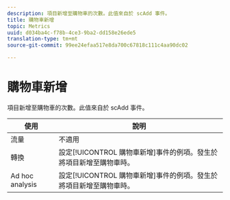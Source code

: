 ```yaml
---
description: 項目新增至購物車的次數。此值來自於 scAdd 事件。
title: 購物車新增
topic: Metrics
uuid: d034ba4c-f78b-4ce3-9ba2-dd158e26ede5
translation-type: tm+mt
source-git-commit: 99ee24efaa517e8da700c67818c111c4aa90dc02

---
```



# 購物車新增

項目新增至購物車的次數。此值來自於 scAdd 事件。

| 使用 | 說明 |
|---|---|
| 流量 | 不適用 |
| 轉換 | 設定[!UICONTROL 購物車新增]事件的例項。發生於將項目新增至購物車時。 |
| Ad hoc analysis | 設定[!UICONTROL 購物車新增]事件的例項。發生於將項目新增至購物車時。 |

